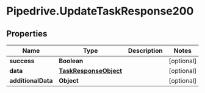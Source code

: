 # Pipedrive.UpdateTaskResponse200

## Properties

Name | Type | Description | Notes
------------ | ------------- | ------------- | -------------
**success** | **Boolean** |  | [optional] 
**data** | [**TaskResponseObject**](TaskResponseObject.md) |  | [optional] 
**additionalData** | **Object** |  | [optional] 



